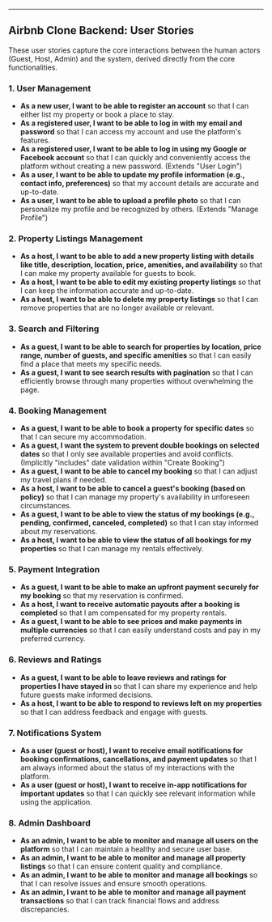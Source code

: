 
---

## Airbnb Clone Backend: User Stories

These user stories capture the core interactions between the human actors (Guest, Host, Admin) and the system, derived directly from the core functionalities.

### **1. User Management**

* **As a new user, I want to be able to register an account** so that I can either list my property or book a place to stay.
* **As a registered user, I want to be able to log in with my email and password** so that I can access my account and use the platform's features.
* **As a registered user, I want to be able to log in using my Google or Facebook account** so that I can quickly and conveniently access the platform without creating a new password. (Extends "User Login")
* **As a user, I want to be able to update my profile information (e.g., contact info, preferences)** so that my account details are accurate and up-to-date.
* **As a user, I want to be able to upload a profile photo** so that I can personalize my profile and be recognized by others. (Extends "Manage Profile")

### **2. Property Listings Management**

* **As a host, I want to be able to add a new property listing with details like title, description, location, price, amenities, and availability** so that I can make my property available for guests to book.
* **As a host, I want to be able to edit my existing property listings** so that I can keep the information accurate and up-to-date.
* **As a host, I want to be able to delete my property listings** so that I can remove properties that are no longer available or relevant.

### **3. Search and Filtering**

* **As a guest, I want to be able to search for properties by location, price range, number of guests, and specific amenities** so that I can easily find a place that meets my specific needs.
* **As a guest, I want to see search results with pagination** so that I can efficiently browse through many properties without overwhelming the page.

### **4. Booking Management**

* **As a guest, I want to be able to book a property for specific dates** so that I can secure my accommodation.
* **As a guest, I want the system to prevent double bookings on selected dates** so that I only see available properties and avoid conflicts. (Implicitly "includes" date validation within "Create Booking")
* **As a guest, I want to be able to cancel my booking** so that I can adjust my travel plans if needed.
* **As a host, I want to be able to cancel a guest's booking (based on policy)** so that I can manage my property's availability in unforeseen circumstances.
* **As a guest, I want to be able to view the status of my bookings (e.g., pending, confirmed, canceled, completed)** so that I can stay informed about my reservations.
* **As a host, I want to be able to view the status of all bookings for my properties** so that I can manage my rentals effectively.

### **5. Payment Integration**

* **As a guest, I want to be able to make an upfront payment securely for my booking** so that my reservation is confirmed.
* **As a host, I want to receive automatic payouts after a booking is completed** so that I am compensated for my property rentals.
* **As a guest, I want to be able to see prices and make payments in multiple currencies** so that I can easily understand costs and pay in my preferred currency.

### **6. Reviews and Ratings**

* **As a guest, I want to be able to leave reviews and ratings for properties I have stayed in** so that I can share my experience and help future guests make informed decisions.
* **As a host, I want to be able to respond to reviews left on my properties** so that I can address feedback and engage with guests.

### **7. Notifications System**

* **As a user (guest or host), I want to receive email notifications for booking confirmations, cancellations, and payment updates** so that I am always informed about the status of my interactions with the platform.
* **As a user (guest or host), I want to receive in-app notifications for important updates** so that I can quickly see relevant information while using the application.

### **8. Admin Dashboard**

* **As an admin, I want to be able to monitor and manage all users on the platform** so that I can maintain a healthy and secure user base.
* **As an admin, I want to be able to monitor and manage all property listings** so that I can ensure content quality and compliance.
* **As an admin, I want to be able to monitor and manage all bookings** so that I can resolve issues and ensure smooth operations.
* **As an admin, I want to be able to monitor and manage all payment transactions** so that I can track financial flows and address discrepancies.